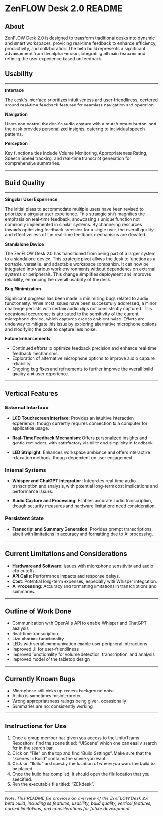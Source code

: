 # ZenFLOW Desk 2.0 README



## About

ZenFLOW Desk 2.0 is designed to transform traditional desks into dynamic and smart workspaces, providing real-time feedback to enhance efficiency, productivity, and collaboration. The beta build represents a significant advancement from the alpha version, integrating all main features and refining the user experience based on feedback.

## Usability
---
**Interface**

The desk's interface prioritizes intuitiveness and user-friendliness, centered around real-time feedback features for seamless navigation and operation.

**Navigation**

Users can control the desk's audio capture with a mute/unmute button, and the desk provides personalized insights, catering to individual speech patterns.

**Perception**

Key functionalities include Volume Monitoring, Appropriateness Rating, Speech Speed tracking, and real-time transcript generation for comprehensive summaries.

---

## Build Quality
---

**Singular User Experience**

The initial plans to accommodate multiple users have been revised to prioritize a singular user experience. This strategic shift magnifies the emphasis on real-time feedback, showcasing a unique function not commonly implemented in similar systems. By channeling resources towards optimizing feedback precision for a single user, the overall quality and effectiveness of the real-time feedback mechanisms are elevated.

**Standalone Device**

The ZenFLOW Desk 2.0 has transitioned from being part of a larger system to a standalone device. This strategic pivot allows the desk to function as a portable, versatile, and adaptable workspace companion. It can now be integrated into various work environments without dependency on external systems or peripherals. This change simplifies deployment and improves reliability, enhancing the overall usability of the desk.

**Bug Minimization**

Significant progress has been made in minimizing bugs related to audio functionality. While most issues have been successfully addressed, a minor challenge persists with certain audio clips not consistently captured. This occasional occurrence is attributed to the sensitivity of the current microphone device, which captures excess ambient noise. Efforts are underway to mitigate this issue by exploring alternative microphone options and modifying the code to capture less noise.

**Future Enhancements**

- Continued efforts to optimize feedback precision and enhance real-time feedback mechanisms.
- Exploration of alternative microphone options to improve audio capture reliability.
- Ongoing bug fixes and refinements to further improve the overall build quality and user experience.

---

## Vertical Features

### External Interface

- **LCD Touchscreen Interface**: Provides an intuitive interaction experience, though currently requires connection to a computer for application usage.
  
- **Real-Time Feedback Mechanism**: Offers personalized insights and gentle reminders, with satisfactory visibility and simplicity in feedback.

- **LED Striplight**: Enhances workspace ambiance and offers interactive relaxation methods, though dependent on user engagement.

### Internal Systems

- **Whisper and ChatGPT Integration**: Integrates real-time audio transcription and analysis, with potential long-term cost implications and performance issues.

- **Audio Capture and Processing**: Enables accurate audio transcription, though security measures and hardware limitations need consideration.

### Persistent State

- **Transcript and Summary Generation**: Provides prompt transcriptions, albeit with limitations in accuracy and formatting due to AI processing.

---

## Current Limitations and Considerations

- **Hardware and Software**: Issues with microphone sensitivity and audio clip cutoffs.
- **API Calls**: Performance impacts and response delays.
- **Cost**: Potential long-term expenses, especially with Whisper integration.
- **AI Processing**: Accuracy and formatting limitations in transcriptions and summaries.

---

## Outline of Work Done

- Communication with OpenAI's API to enable Whisper and ChatGPT analysis
- Real-time transcription
- Live chatbox functionality
- LEDs with serial communication enable user peripheral interactions
- Improved UI for user-friendliness
- Improved functionality for volume detection, transcription, and analysis
- Improved model of the tabletop design

---

## Currently Known Bugs

- Microphone still picks up excess background noise
- Audio is sometimes misinterpreted
- Wrong appropriateness ratings being given, ocassionally
- Summaries are not consistently working
  
---

## Instructions for Use

  1. Once a group member has given you access to the UnityTeams Repository, find the scene titled: “UIScene” which one can easily search for in the search bar. 
  2. Click on “File” on the top and find “Build Settings”. Make sure that the “Scenes In Build” contains the scene you want.
  3. Click on “Build” and specify the location of where you want the build to be placed.
  4. Once the build has compiled, it should open the file location that you specified.
  5. Run the executable file titled: “ZENdesk”.
     
---


*Note: This README file provides an overview of the ZenFLOW Desk 2.0 beta build, including its features, usability, build quality, vertical features, current limitations, and considerations for future development.*
